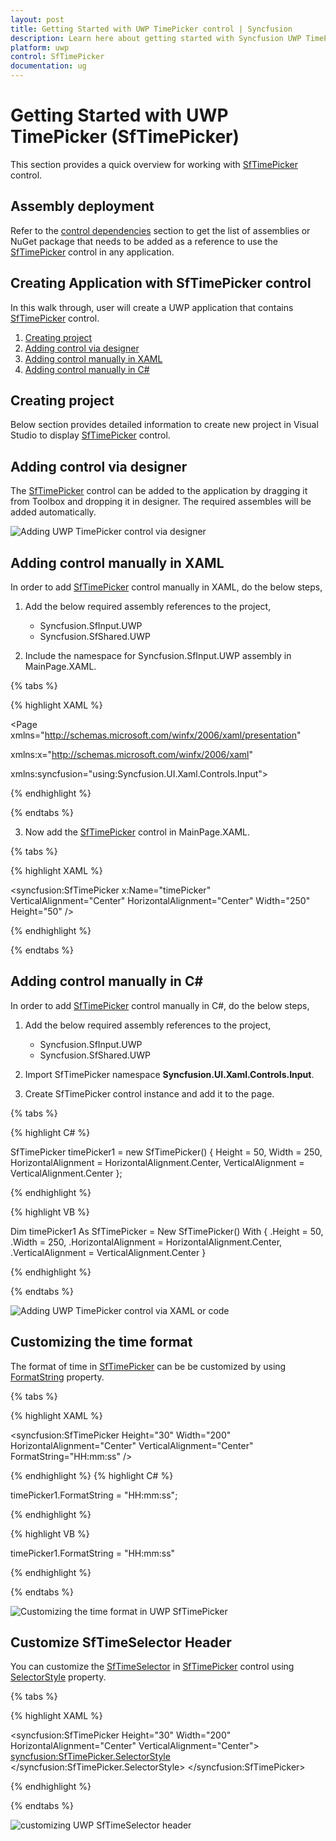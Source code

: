 ```yaml
---
layout: post
title: Getting Started with UWP TimePicker control | Syncfusion
description: Learn here about getting started with Syncfusion UWP TimePicker (SfTimePicker) control, its elements and more.
platform: uwp
control: SfTimePicker
documentation: ug
---
```


# Getting Started with UWP TimePicker (SfTimePicker)

This section provides a quick overview for working with [SfTimePicker](https://help.syncfusion.com/cr/uwp/Syncfusion.UI.Xaml.Controls.Input.SfTimePicker.html) control.

## Assembly deployment
Refer to the [control dependencies](https://help.syncfusion.com/uwp/control-dependencies#sftimepicker) section to get the list of assemblies or NuGet package that needs to be added as a reference to use the [SfTimePicker](https://help.syncfusion.com/cr/uwp/Syncfusion.UI.Xaml.Controls.Input.SfTimePicker.html) control in any application.

## Creating Application with SfTimePicker control
In this walk through, user will create a UWP application that contains [SfTimePicker](https://help.syncfusion.com/cr/uwp/Syncfusion.UI.Xaml.Controls.Input.SfTimePicker.html) control.
1. [Creating project](#Creating-the-project)
2. [Adding control via designer](#Adding-control-via-designer)
3. [Adding control manually in XAML](#Adding-control-manually-in-XAML)
4. [Adding control manually in C#](#Adding-control-manually-in-C#)

## Creating project 
Below section provides detailed information to create new project in Visual Studio to display [SfTimePicker](https://help.syncfusion.com/cr/uwp/Syncfusion.UI.Xaml.Controls.Input.SfTimePicker.html) control.

## Adding control via designer
The [SfTimePicker](https://help.syncfusion.com/cr/uwp/Syncfusion.UI.Xaml.Controls.Input.SfTimePicker.html) control can be added to the application by dragging it from Toolbox and dropping it in designer. The required assembles will be added automatically.

![Adding UWP TimePicker control via designer](getting-started-images/uwp-adding-timepicker-control-via-designer.png)

## Adding control manually in XAML

In order to add [SfTimePicker](https://help.syncfusion.com/cr/uwp/Syncfusion.UI.Xaml.Controls.Input.SfTimePicker.html) control manually in XAML, do the below steps,

1. Add the below required assembly references to the project,

    * Syncfusion.SfInput.UWP
    * Syncfusion.SfShared.UWP

2. Include the namespace for Syncfusion.SfInput.UWP assembly in MainPage.XAML.

{% tabs %}

{% highlight XAML %}

<Page xmlns="http://schemas.microsoft.com/winfx/2006/xaml/presentation"

xmlns:x="http://schemas.microsoft.com/winfx/2006/xaml"

xmlns:syncfusion="using:Syncfusion.UI.Xaml.Controls.Input">

{% endhighlight %}

{% endtabs %}

3. Now add the [SfTimePicker](https://help.syncfusion.com/cr/uwp/Syncfusion.UI.Xaml.Controls.Input.SfTimePicker.html) control in MainPage.XAML.

{% tabs %}

{% highlight XAML %}

 <syncfusion:SfTimePicker x:Name="timePicker" VerticalAlignment="Center" HorizontalAlignment="Center" Width="250" Height="50" />

{% endhighlight %}

{% endtabs %}

## Adding control manually in C#

In order to add [SfTimePicker](https://help.syncfusion.com/cr/uwp/Syncfusion.UI.Xaml.Controls.Input.SfTimePicker.html) control manually in C#, do the below steps,

1. Add the below required assembly references to the project,

    * Syncfusion.SfInput.UWP
    * Syncfusion.SfShared.UWP

2. Import SfTimePicker namespace **Syncfusion.UI.Xaml.Controls.Input**.

3. Create SfTimePicker control instance and add it to the page.


{% tabs %}

{% highlight C# %}

SfTimePicker timePicker1 = new SfTimePicker()
{
    Height = 50,
    Width = 250,
    HorizontalAlignment = HorizontalAlignment.Center,
    VerticalAlignment = VerticalAlignment.Center
};

{% endhighlight %}

{% highlight VB %}

Dim timePicker1 As SfTimePicker = New SfTimePicker() With {
    .Height = 50,
    .Width = 250,
    .HorizontalAlignment = HorizontalAlignment.Center,
    .VerticalAlignment = VerticalAlignment.Center
}

{% endhighlight %}

{% endtabs %}


![Adding UWP TimePicker control via XAML or code](getting-started-images/uwp-adding-timepicker-control-via-code.png)

## Customizing the time format

The format of time in [SfTimePicker](https://help.syncfusion.com/cr/uwp/Syncfusion.UI.Xaml.Controls.Input.SfTimePicker.html) can be be customized by using [FormatString](https://help.syncfusion.com/cr/uwp/Syncfusion.UI.Xaml.Controls.Input.SfTimePicker.html#Syncfusion_UI_Xaml_Controls_Input_SfTimePicker_FormatString) property.

{% tabs %}

{% highlight XAML %}

<syncfusion:SfTimePicker Height="30" Width="200" 
                         HorizontalAlignment="Center" VerticalAlignment="Center"
                         FormatString="HH:mm:ss" />

{% endhighlight %}
{% highlight C# %}

timePicker1.FormatString = "HH:mm:ss";

{% endhighlight %}

{% highlight VB %}

timePicker1.FormatString = "HH:mm:ss"

{% endhighlight %}

{% endtabs %}

![Customizing the time format in UWP SfTimePicker](getting-started-images/uwp-timepicker-customizing-the-time-format.png)

## Customize SfTimeSelector Header

You can customize the [SfTimeSelector](https://help.syncfusion.com/cr/uwp/Syncfusion.UI.Xaml.Controls.Input.SfTimeSelector.html) in [SfTimePicker](https://help.syncfusion.com/cr/uwp/Syncfusion.UI.Xaml.Controls.Input.SfTimePicker.html) control using [SelectorStyle](https://help.syncfusion.com/cr/uwp/Syncfusion.UI.Xaml.Controls.Input.SfTimePicker.html#Syncfusion_UI_Xaml_Controls_Input_SfTimePicker_SelectorStyle) property.

{% tabs %}

{% highlight XAML %}

<syncfusion:SfTimePicker Height="30" Width="200" 
                         HorizontalAlignment="Center" VerticalAlignment="Center">
    <syncfusion:SfTimePicker.SelectorStyle>
        <Style TargetType="syncfusion:SfTimeSelector">
            <Setter Property="Header" Value="Set your alarm" />
        </Style>
    </syncfusion:SfTimePicker.SelectorStyle>
</syncfusion:SfTimePicker>

{% endhighlight %}

{% endtabs %}

![customizing UWP SfTimeSelector header](getting-started-images/uwp-timepicker-customize-header.png)
